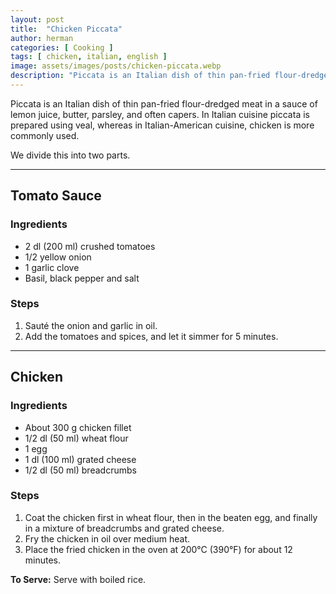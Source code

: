 ```yaml
---
layout: post
title:  "Chicken Piccata"
author: herman
categories: [ Cooking ]
tags: [ chicken, italian, english ]
image: assets/images/posts/chicken-piccata.webp
description: "Piccata is an Italian dish of thin pan-fried flour-dredged meat in a sauce of lemon juice, butter, parsley, and often capers. In Italian cuisine piccata is prepared using veal, whereas in Italian-American cuisine, chicken is more commonly used."
---
```


Piccata is an Italian dish of thin pan-fried flour-dredged meat in a sauce of lemon juice, butter, parsley, and often capers. In Italian cuisine piccata is prepared using veal, whereas in Italian-American cuisine, chicken is more commonly used.

We divide this into two parts.

---
## Tomato Sauce
### Ingredients
- 2 dl (200 ml) crushed tomatoes
- 1/2 yellow onion
- 1 garlic clove
- Basil, black pepper and salt

### Steps
1. Sauté the onion and garlic in oil.
2. Add the tomatoes and spices, and let it simmer for 5 minutes.

---
## Chicken
### Ingredients
- About 300 g chicken fillet
- 1/2 dl (50 ml) wheat flour
- 1 egg
- 1 dl (100 ml) grated cheese
- 1/2 dl (50 ml) breadcrumbs

### Steps
1. Coat the chicken first in wheat flour, then in the beaten egg, and finally in a mixture of breadcrumbs and grated cheese.
2. Fry the chicken in oil over medium heat.
3. Place the fried chicken in the oven at 200°C (390°F) for about 12 minutes.

**To Serve:** Serve with boiled rice.
